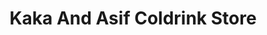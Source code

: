 ---
title: "Kaka And Asif Coldrink Store"
url: /karachi/kaka-and-asif-coldrink-store/
shop: Allgemein
---
